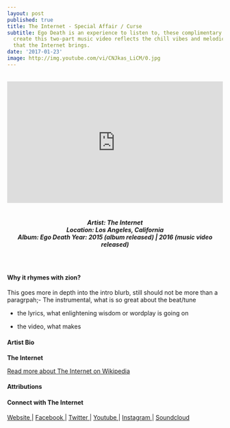 ```yaml
---
layout: post
published: true
title: The Internet - Special Affair / Curse
subtitle: Ego Death is an experience to listen to, these complimentary visuals that
  create this two-part music video reflects the chill vibes and melodic instrumentation
  that the Internet brings.
date: '2017-01-23'
image: http://img.youtube.com/vi/CNJkas_LiCM/0.jpg
---
```

<style>.embed-container { position: relative; padding-bottom: 56.25%; height: 0; overflow: hidden; max-width: 100%; } .embed-container iframe, .embed-container object, .embed-container embed { position: absolute; top: 0; left: 0; width: 100%; height: 100%; }</style><br />
<div class="embed-container">
<iframe allowfullscreen="" frameborder="0" height="315" src="https://www.youtube.com/embed/CNJkas_LiCM?rel=0&amp;showinfo=0" width="560"></iframe></div>
<br>
<h5 style="text-align: center;">
Artist: The Internet <br>
Location: Los Angeles, California <br>
Album: Ego Death
Year: 2015 (album released) | 2016 (music video released)
</h5>
<br>


#### Why it rhymes with zion?

This goes more in depth into the intro blurb, still should not be more than a paragrpah;- The instrumental, what is so great about the beat/tune

- the lyrics, what enlightening wisdom or wordplay is going on

- the video, what makes


#### Artist Bio

**The Internet** 

[Read more about The Internet on Wikipedia](http://bit.ly/2qzp2Hq)

#### Attributions



#### Connect with The Internet

<a class="fa fa-globe" href="http://www.internet-band.com/" target="_blank"> Website </a> |
<a class="fa fa-facebook" href="https://www.facebook.com/theinternetband/" target="_blank"> Facebook </a> |
<a class="fa fa-twitter" href="https://twitter.com/intanetz" target="_blank"> Twitter </a> |
<a class="fa fa-youtube" href="https://www.youtube.com/channel/UCpK4kopnqu-gexm5HWOEE3A" target="_blank"> Youtube </a> |
<a class="fa fa-instagram" href="https://www.instagram.com/theinternet" target="_blank"> Instagram </a> |
<a class="fa fa-soundcloud" href="https://soundcloud.com/internet-band" target="_blank"> Soundcloud </a>
